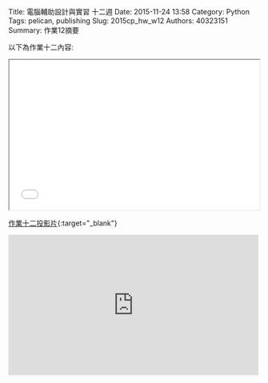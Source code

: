 Title: 電腦輔助設計與實習 十二週
Date: 2015-11-24 13:58
Category: Python
Tags: pelican, publishing
Slug: 2015cp_hw_w12
Authors: 40323151
Summary: 作業12摘要

以下為作業十二內容:

<iframe src="40323151_w12.html" width="500" height="300"></iframe>

[作業十二投影片](40323151_w12.html){:target="_blank"}

<iframe src="https://player.vimeo.com/video/150805726" width="500" height="281" frameborder="0" webkitallowfullscreen mozallowfullscreen allowfullscreen></iframe>
